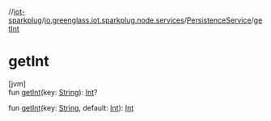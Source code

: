 //[iot-sparkplug](../../../index.md)/[io.greenglass.iot.sparkplug.node.services](../index.md)/[PersistenceService](index.md)/[getInt](get-int.md)

# getInt

[jvm]\
fun [getInt](get-int.md)(key: [String](https://kotlinlang.org/api/latest/jvm/stdlib/kotlin/-string/index.html)): [Int](https://kotlinlang.org/api/latest/jvm/stdlib/kotlin/-int/index.html)?

fun [getInt](get-int.md)(key: [String](https://kotlinlang.org/api/latest/jvm/stdlib/kotlin/-string/index.html), default: [Int](https://kotlinlang.org/api/latest/jvm/stdlib/kotlin/-int/index.html)): [Int](https://kotlinlang.org/api/latest/jvm/stdlib/kotlin/-int/index.html)
